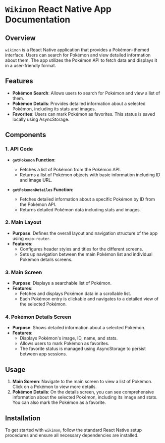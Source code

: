 # `Wikimon` React Native App Documentation

## Overview

`wikimon` is a React Native application that provides a Pokémon-themed interface. Users can search for Pokémon and view detailed information about them. The app utilizes the Pokémon API to fetch data and displays it in a user-friendly format.

## Features

- **Pokémon Search**: Allows users to search for Pokémon and view a list of them.
- **Pokémon Details**: Provides detailed information about a selected Pokémon, including its stats and images.
- **Favorites**: Users can mark Pokémon as favorites. This status is saved locally using AsyncStorage.

## Components

### 1. API Code

- **`getPokemon` Function**:
  - Fetches a list of Pokémon from the Pokémon API.
  - Returns a list of Pokémon objects with basic information including ID and image URL.

- **`getPokemonDetailes` Function**:
  - Fetches detailed information about a specific Pokémon by ID from the Pokémon API.
  - Returns detailed Pokémon data including stats and images.

### 2. Main Layout

- **Purpose**: Defines the overall layout and navigation structure of the app using `expo-router`.
- **Features**:
  - Configures header styles and titles for the different screens.
  - Sets up navigation between the main Pokémon list and individual Pokémon details screens.

### 3. Main Screen

- **Purpose**: Displays a searchable list of Pokémon.
- **Features**:
  - Fetches and displays Pokémon data in a scrollable list.
  - Each Pokémon entry is clickable and navigates to a detailed view of the selected Pokémon.

### 4. Pokémon Details Screen

- **Purpose**: Shows detailed information about a selected Pokémon.
- **Features**:
  - Displays Pokémon's image, ID, name, and stats.
  - Allows users to mark Pokémon as favorites.
  - The favorite status is managed using AsyncStorage to persist between app sessions.

## Usage

1. **Main Screen**: Navigate to the main screen to view a list of Pokémon. Click on a Pokémon to view more details.
2. **Pokémon Details**: On the details screen, you can see comprehensive information about the selected Pokémon, including its image and stats. You can also mark the Pokémon as a favorite.

## Installation

To get started with `wikimon`, follow the standard React Native setup procedures and ensure all necessary dependencies are installed.
